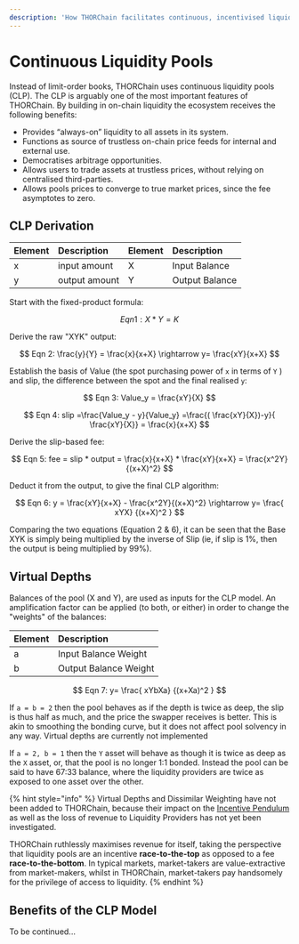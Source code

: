 ```yaml
---
description: 'How THORChain facilitates continuous, incentivised liquidity.'
---
```


# Continuous Liquidity Pools

Instead of limit-order books, THORChain uses continuous liquidity pools \(CLP\). The CLP is arguably one of the most important features of THORChain. By building in on-chain liquidity the ecosystem receives the following benefits:

* Provides “always-on” liquidity to all assets in its system.
* Functions as source of trustless on-chain price feeds for internal and external use.
* Democratises arbitrage opportunities.
* Allows users to trade assets at trustless prices, without relying on centralised third-parties.
* Allows pools prices to converge to true market prices, since the fee asymptotes to zero. 

## CLP Derivation

| Element | Description | Element | Description |
| :--- | :--- | :--- | :--- |
| x | input amount | X | Input Balance |
| y | output amount | Y | Output Balance |

Start with the fixed-product formula:

$$
Eqn 1: X*Y = K
$$

Derive the raw "XYK" output:

$$
Eqn 2: \frac{y}{Y} = \frac{x}{x+X} \rightarrow y= \frac{xY}{x+X}
$$

Establish the basis of Value \(the spot purchasing power of `x` in terms of `Y` \) and slip, the difference between the spot and the final realised `y`:

$$
Eqn 3: Value_y = \frac{xY}{X}
$$

$$
Eqn 4: slip =\frac{Value_y - y}{Value_y} =\frac{( \frac{xY}{X})-y}{ \frac{xY}{X}} = \frac{x}{x+X}
$$

Derive the slip-based fee:

$$
Eqn 5: fee = slip * output =  \frac{x}{x+X} * \frac{xY}{x+X} = \frac{x^2Y}{(x+X)^2}
$$

Deduct it from the output, to give the final CLP algorithm:

$$
Eqn 6: y = \frac{xY}{x+X} - \frac{x^2Y}{(x+X)^2} \rightarrow y= \frac{ xYX} {(x+X)^2 }
$$

Comparing the two equations \(Equation 2 & 6\), it can be seen that the Base XYK is simply being multiplied by the inverse of Slip \(ie, if slip is 1%, then the output is being multiplied by 99%\). 

## Virtual Depths

Balances of the pool \(X and Y\), are used as inputs for the CLP model. An amplification factor can be applied \(to both, or either\) in order to change the "weights" of the balances:

| Element | Description |
| :--- | :--- |
| a | Input Balance Weight |
| b | Output Balance Weight |

$$
Eqn 7: y= \frac{ xYbXa} {(x+Xa)^2 }
$$

If `a = b = 2` then the pool behaves as if the depth is twice as deep, the slip is thus half as much, and the price the swapper receives is better. This is akin to smoothing the bonding curve, but it does not affect pool solvency in any way. Virtual depths are currently not implemented

If `a = 2, b = 1` then the `Y` asset will behave as though it is twice as deep as the `X` asset, or, that the pool is no longer 1:1 bonded. Instead the pool can be said to have 67:33 balance, where the liquidity providers are twice as exposed to one asset over the other. 

{% hint style="info" %}
Virtual Depths and Dissimilar Weighting have not been added to THORChain, because their impact on the  [Incentive Pendulum](incentive-pendulum.md) as well as the loss of revenue to Liquidity Providers has not yet been investigated. 

THORChain ruthlessly maximises revenue for itself, taking the perspective that liquidity pools are an incentive **race-to-the-top** as opposed to a fee **race-to-the-bottom**. In typical markets, market-takers are value-extractive from market-makers, whilst in THORChain, market-takers pay handsomely for the privilege of access to liquidity. 
{% endhint %}

## Benefits of the CLP Model

To be continued...





